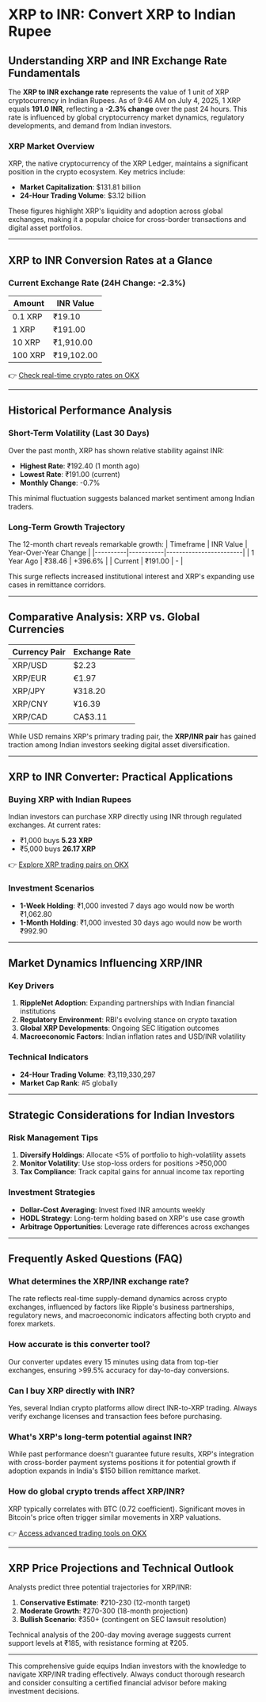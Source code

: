# XRP to INR: Convert XRP to Indian Rupee

## Understanding XRP and INR Exchange Rate Fundamentals

The **XRP to INR exchange rate** represents the value of 1 unit of XRP cryptocurrency in Indian Rupees. As of 9:46 AM on July 4, 2025, 1 XRP equals **191.0 INR**, reflecting a **-2.3% change** over the past 24 hours. This rate is influenced by global cryptocurrency market dynamics, regulatory developments, and demand from Indian investors.

### XRP Market Overview

XRP, the native cryptocurrency of the XRP Ledger, maintains a significant position in the crypto ecosystem. Key metrics include:
- **Market Capitalization**: $131.81 billion
- **24-Hour Trading Volume**: $3.12 billion

These figures highlight XRP's liquidity and adoption across global exchanges, making it a popular choice for cross-border transactions and digital asset portfolios.

---

## XRP to INR Conversion Rates at a Glance

### Current Exchange Rate (24H Change: -2.3%)
| Amount | INR Value |
|--------|-----------|
| 0.1 XRP | ₹19.10 |
| 1 XRP | ₹191.00 |
| 10 XRP | ₹1,910.00 |
| 100 XRP | ₹19,102.00 |

👉 [Check real-time crypto rates on OKX](https://bit.ly/okx-bonus)

---

## Historical Performance Analysis

### Short-Term Volatility (Last 30 Days)
Over the past month, XRP has shown relative stability against INR:
- **Highest Rate**: ₹192.40 (1 month ago)
- **Lowest Rate**: ₹191.00 (current)
- **Monthly Change**: -0.7%

This minimal fluctuation suggests balanced market sentiment among Indian traders.

### Long-Term Growth Trajectory
The 12-month chart reveals remarkable growth:
| Timeframe | INR Value | Year-Over-Year Change |
|----------|-----------|------------------------|
| 1 Year Ago | ₹38.46 | +396.6% |
| Current | ₹191.00 | - |

This surge reflects increased institutional interest and XRP's expanding use cases in remittance corridors.

---

## Comparative Analysis: XRP vs. Global Currencies

| Currency Pair | Exchange Rate |
|---------------|---------------|
| XRP/USD | $2.23 |
| XRP/EUR | €1.97 |
| XRP/JPY | ¥318.20 |
| XRP/CNY | ¥16.39 |
| XRP/CAD | CA$3.11 |

While USD remains XRP's primary trading pair, the **XRP/INR pair** has gained traction among Indian investors seeking digital asset diversification.

---

## XRP to INR Converter: Practical Applications

### Buying XRP with Indian Rupees
Indian investors can purchase XRP directly using INR through regulated exchanges. At current rates:
- ₹1,000 buys **5.23 XRP**
- ₹5,000 buys **26.17 XRP**

👉 [Explore XRP trading pairs on OKX](https://bit.ly/okx-bonus)

### Investment Scenarios
- **1-Week Holding**: ₹1,000 invested 7 days ago would now be worth ₹1,062.80
- **1-Month Holding**: ₹1,000 invested 30 days ago would now be worth ₹992.90

---

## Market Dynamics Influencing XRP/INR

### Key Drivers
1. **RippleNet Adoption**: Expanding partnerships with Indian financial institutions
2. **Regulatory Environment**: RBI's evolving stance on crypto taxation
3. **Global XRP Developments**: Ongoing SEC litigation outcomes
4. **Macroeconomic Factors**: Indian inflation rates and USD/INR volatility

### Technical Indicators
- **24-Hour Trading Volume**: ₹3,119,330,297
- **Market Cap Rank**: #5 globally

---

## Strategic Considerations for Indian Investors

### Risk Management Tips
1. **Diversify Holdings**: Allocate <5% of portfolio to high-volatility assets
2. **Monitor Volatility**: Use stop-loss orders for positions >₹50,000
3. **Tax Compliance**: Track capital gains for annual income tax reporting

### Investment Strategies
- **Dollar-Cost Averaging**: Invest fixed INR amounts weekly
- **HODL Strategy**: Long-term holding based on XRP's use case growth
- **Arbitrage Opportunities**: Leverage rate differences across exchanges

---

## Frequently Asked Questions (FAQ)

### What determines the XRP/INR exchange rate?
The rate reflects real-time supply-demand dynamics across crypto exchanges, influenced by factors like Ripple's business partnerships, regulatory news, and macroeconomic indicators affecting both crypto and forex markets.

### How accurate is this converter tool?
Our converter updates every 15 minutes using data from top-tier exchanges, ensuring >99.5% accuracy for day-to-day conversions.

### Can I buy XRP directly with INR?
Yes, several Indian crypto platforms allow direct INR-to-XRP trading. Always verify exchange licenses and transaction fees before purchasing.

### What's XRP's long-term potential against INR?
While past performance doesn't guarantee future results, XRP's integration with cross-border payment systems positions it for potential growth if adoption expands in India's $150 billion remittance market.

### How do global crypto trends affect XRP/INR?
XRP typically correlates with BTC (0.72 coefficient). Significant moves in Bitcoin's price often trigger similar movements in XRP valuations.

👉 [Access advanced trading tools on OKX](https://bit.ly/okx-bonus)

---

## XRP Price Projections and Technical Outlook

Analysts predict three potential trajectories for XRP/INR:
1. **Conservative Estimate**: ₹210-230 (12-month target)
2. **Moderate Growth**: ₹270-300 (18-month projection)
3. **Bullish Scenario**: ₹350+ (contingent on SEC lawsuit resolution)

Technical analysis of the 200-day moving average suggests current support levels at ₹185, with resistance forming at ₹205.

---

This comprehensive guide equips Indian investors with the knowledge to navigate XRP/INR trading effectively. Always conduct thorough research and consider consulting a certified financial advisor before making investment decisions.